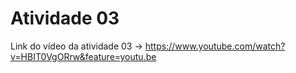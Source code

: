 # Atividade 03
Link do vídeo da atividade 03 -> https://www.youtube.com/watch?v=HBIT0VgORrw&feature=youtu.be

